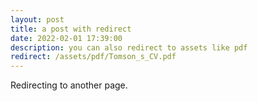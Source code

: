 ```yaml
---
layout: post
title: a post with redirect
date: 2022-02-01 17:39:00
description: you can also redirect to assets like pdf
redirect: /assets/pdf/Tomson_s_CV.pdf
---
```


Redirecting to another page.
